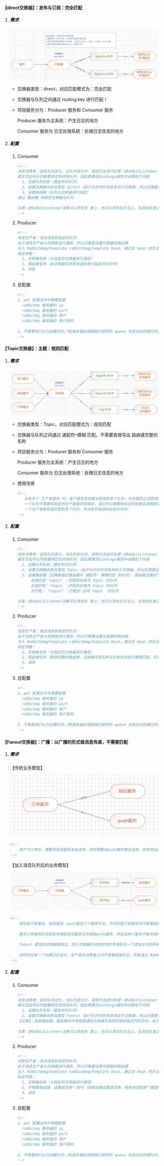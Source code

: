 #### 【direct交换器】：发布与订阅：完全匹配

1. ##### 需求

   ![](material\8_direct交换器使用场景：日志处理.png)

   + 交换器类型：direct，对应匹配模式为：完全匹配

   + 交换器与队列之间通过 routing.key 进行匹配！

   + 项目服务分为：Producer 服务和 Consumer 服务

     Producer 服务为主系统：产生日志的地方

     Consumer 服务为 日志处理系统：处理日志信息的地方

2. ##### 配置

   1. Consumer

      ```xml
      <!-- 
      消息消费者：监听队列变化，当队列变化时，调用方法进行处理：@RabbitListener
      要实现监听队列就要绑定到具体队列，因此需要在bindings属性中设置如下内容
      	1、设置队列名称（要监听的队列）
      	2、设置交换器名称及类型 direct（由于队列中的消息来自于交换器，所以还需要设置交换）
      	3、设置路由键（队列与交换器进行绑定）
      通过 路由键 将绑定交换器与队列
      
      注意：@RabbitListener注解可以添加在 类上，也可以添加在方法上，当添加在类上时，需要指定类中的某个具体方法处理队列的消息，因此还需要使用@RabbitHandler在方法上进行指定！
      -->
      ```

   2. Producer

      ```xml
      <!--
      消息生产者：发送消息到指定的队列
      由于消息生产者与交换器进行通信，所以只需要设置交换器和路由键
      注入 RabbitAmqpTemplate rabbitAmqpTemplate bean，通过该 bean 的方法 convertAndSend 发送消息
      指定参数：
      	1、交换器名称（与指定的交换器进行通信）
      	2、路由键名称（由交换器将消息发送给我们指定的队列中）
      	3、消息
      -->
      ```

   3. 总配置

      ```xml
      <!--
      1、yml 配置文件中需要配置
      	rabbitmq 服务器的 ip
      	rabbitmq 服务器的 port
      	rabbitmq 服务器的 用户
      	rabbitmq 服务器的 用户密码
      
      2、不需要我们认为创建队列，MQ服务器会根据我们提供的 queue 名称自动创建队列，所以，不需要配置 Queue Bean，当然可以手动配置 Queue 的 bean。
      -->
      ```


#### 【Topic交换器】：主题：规则匹配

1. ##### 需求

   ![](material\9_Topic交换器使用场景：日志处理.png)

   + 交换器类型：Topic，对应匹配模式为：规则匹配

   + 交换器与队列之间通过 通配符`*`模糊 匹配，不需要直接写出 路由键完整的名称

   + 项目服务分为：Producer 服务和 Consumer 服务

     Producer 服务为主系统：产生日志的地方

     Consumer 服务为 日志处理系统：处理日志信息的地方

   + 使用场景

     ```xml
     <!--
     	当有多个 生产者服务 时，每个服务各自都会使用到多个队列，并且服务之间使用到相同的队列，此时，便可以使用 Topic 类型的交换器。
     	一个队列不需要和指定的生产者服务相绑定，该队列只需要和指定的处理主题相绑定（逻辑上绑定），各个生产者服务可以通过模糊匹配，将指定主题的消息存放入指定主题的队列中！然而，指定主题的队列，所存放的消息需要交由指定主题的消费者服务进行处理！（代码实现中：具体的模糊匹配实现在 消费者服务中 实现，生产者服务依旧需要提供完整的路由键）
     	一个生产者服务若匹配到多个队列，则消息将发送到这些队列中。
     -->
     ```

2. ##### 配置

   1. Consumer

      ```xml
      <!-- 
      消息消费者：监听队列变化，当队列变化时，调用方法进行处理：@RabbitListener
      要实现监听队列就要绑定到具体队列，因此需要在bindings属性中设置如下内容
      	1、设置队列名称（要监听的队列）
      	2、设置交换器名称及类型 Topic（由于队列中的消息来自于交换器，所以还需要设置交换）
      	3、设置路由键（交换器通过路由键中 通配符* 模糊匹配 到队列），路由键设置如下：
      		前缀匹配：topic*	：匹配到前缀为 topic 的队列
      		后缀匹配：*topic	：匹配到后缀为 topic 的队列
      		全匹配： *topic* ：匹配到 出现 topic  的队列
      
      注意：@RabbitListener注解可以添加在 类上，也可以添加在方法上，当添加在类上时，需要指定类中的某个具体方法处理队列的消息，因此还需要使用@RabbitHandler在方法上进行指定！
      -->
      ```

   2. Producer

      ```xml
      <!--
      消息生产者：发送消息到指定的队列
      由于消息生产者与交换器进行通信，所以只需要设置交换器和路由键
      注入 RabbitAmqpTemplate rabbitAmqpTemplate bean，通过该 bean 的方法 convertAndSend 发送消息
      指定参数：
      	1、交换器名称（与指定的交换器进行通信）
      	2、路由键名称（提供完整的路由键，交换器将该名称与所有队列进行模糊匹配，将消息送到匹配的队列中）
      	3、消息
      -->
      ```

   3. 总配置

      ```xml
      <!--
      1、yml 配置文件中需要配置
      	rabbitmq 服务器的 ip
      	rabbitmq 服务器的 port
      	rabbitmq 服务器的 用户
      	rabbitmq 服务器的 用户密码
      
      2、不需要我们认为创建队列，MQ服务器会根据我们提供的 queue 名称自动创建队列，所以，不需要配置 Queue Bean，当然可以手动配置 Queue 的 bean。
      -->
      ```

#### 【Fanout交换器】：广播：以广播的形式做消息传递，不需要匹配

1. ##### 需求

   【传统业务模型】

   ![](material\10_Fanout交换器使用场景：下订单_1.png)
   
   ```xml
   <!--
   ​	用户下订单后，需要向短信服务发送消息，同时需要向push服务推送消息，在传统设计模型中，这三个服务高度耦合，并且是同步操作，需要在订单服务平台调用短信服务和push服务平台的接口（紧耦合：不利于业务拓展，业务改变）
   -->
   ```
   
   【加入消息队列后的业务模型】
   
   ![](material\10_Fanout交换器使用场景：下订单_2.png)
   
   
   
   ```xml
   <!--
   ​	依旧是订单服务、短信服务、push服务三个服务平台，不同的是订单服务将不直接调用短信服务和push服务的接口，而是将请求交给中间件消息队列，由短信服务、push服务自动订阅队列中的请求。
   
   ​	要求订单服务的消息即传递给短信服务又传递给push服务，然后这两个服务不能共用同一个队列，此时就可以通过交换器以广播的方式将消息传递个这两个队列。
   
   ​	fanout 类型的交换器能保证，传入交换器的消息将同步传递到同一个虚拟主机的所有队列中，这样以来，相应的服务平台只要订阅了相应队列，就能接收到订单服务发送的消息。
   
   ​	这样完全是一个松耦合的设计，生产者与消费者之间不需要直接交互，而是通过 RabbitMQ 进行间接通信。
   -->
   ```
2. ##### 配置

   1. Consumer

      ```xml
      <!-- 
      消息消费者：监听队列变化，当队列变化时，调用方法进行处理：@RabbitListener
      要实现监听队列就要绑定到具体队列，因此需要在bindings属性中设置如下内容
      	1、设置队列名称（要监听的队列）
      	2、设置交换器名称及类型 Fanout（由于队列中的消息来自于交换器，所以还需要设置交换）
      【注意】：去掉路由键，路由键的作用就是通知交换器将消息传递到指定的队列中，由于广播模式，消息将传递倒是所有队列中，因此路由键便不需要存在。如果要加上路由键，那就不是广播模式了，而是将消息传递到指定的队列中，而并不是让消息传递到所有队列中
      
      注意：@RabbitListener注解可以添加在 类上，也可以添加在方法上，当添加在类上时，需要指定类中的某个具体方法处理队列的消息，因此还需要使用@RabbitHandler在方法上进行指定！
      -->
      ```

   2. Producer

      ```xml
      <!--
      消息生产者：发送消息到指定的队列
      由于消息生产者与交换器进行通信，所以只需要设置交换器和路由键
      注入 RabbitAmqpTemplate rabbitAmqpTemplate bean，通过该 bean 的方法 convertAndSend 发送消息
      指定参数：
      	1、交换器名称（与指定的交换器进行通信）
      	2、不需要路由键，设置成空串""即可（将路由键设置成空串，使得消息能够广播道所有队列中）
      	3、消息
      -->
      ```

   3. 总配置

      ```xml
      <!--
      1、yml 配置文件中需要配置
      	rabbitmq 服务器的 ip
      	rabbitmq 服务器的 port
      	rabbitmq 服务器的 用户
      	rabbitmq 服务器的 用户密码
      
      2、不需要我们认为创建队列，MQ服务器会根据我们提供的 queue 名称自动创建队列，所以，不需要配置 Queue Bean，当然可以手动配置 Queue 的 bean。
      -->
      ```

      























